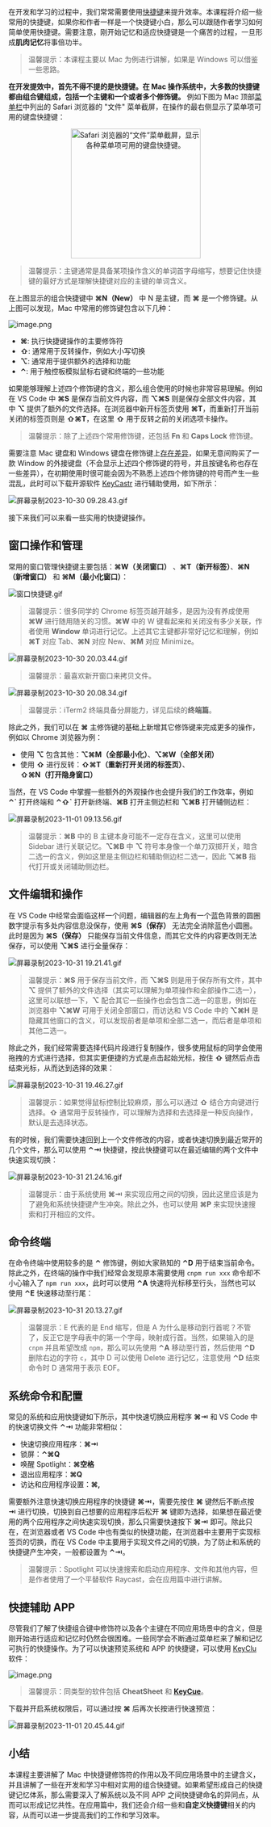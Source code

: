 在开发和学习的过程中，我们常常需要使用[快捷键](https://support.apple.com/zh-cn/HT201236)来提升效率。本课程将介绍一些常用的快捷键，如果你和作者一样是一个快捷键小白，那么可以跟随作者学习如何简单使用快捷键。需要注意，刚开始记忆和适应快捷键是一个痛苦的过程，一旦形成**肌肉记忆**将事倍功半。

> 温馨提示：本课程主要以 Mac 为例进行讲解，如果是 Windows 可以借鉴一些思路。

**在开发提效中，首先不得不提的是快捷键。在 Mac 操作系统中，大多数的快捷键都由组合键组成，包括一个主键和一个或者多个修饰键。** 例如下图为 Mac 顶部[菜单栏](https://developer.apple.com/cn/design/human-interface-guidelines/the-menu-bar)中列出的 Safari 浏览器的 "文件" 菜单截屏，在操作的最右侧显示了菜单项可用的键盘快捷键：
<p align="center">
<img decoding="async" loading="lazy" alt="Safari 浏览器的“文件”菜单截屏，显示各种菜单项可用的键盘快捷键。" srcset="https://docs-assets.developer.apple.com/published/22e0b5fcfd5b656f1bc7a6e283a5b85c/menus-in-macos@2x.png 2x" src="https://p3-juejin.byteimg.com/tos-cn-i-k3u1fbpfcp/477b3679dcc64273bb69a6dd9ce68fe6~tplv-k3u1fbpfcp-jj-mark:0:0:0:0:q75.image#?w=514&#x26;h=954&#x26;s=83701&#x26;e=png&#x26;a=1&#x26;b=f6f6f6" width="257" height="auto">
</p>

> 温馨提示：主键通常是具备某项操作含义的单词首字母缩写，想要记住快捷键的最好方式是理解快捷键对应的主键的单词含义。

在上图显示的组合快捷键中 **⌘N（New）** 中 N 是主键，而 **⌘** 是一个修饰键。从上图可以发现，Mac 中常用的修饰键包含以下几种：

![image.png](./images/62e2caee4db846ffbdca7aa896424abc~tplv-k3u1fbpfcp-jj-mark:0:0:0:0:q75.image.png) 

- **⌘**: 执行快捷键操作的主要修饰符
- **⇧**: 通常用于反转操作，例如大小写切换
- **⌥**: 通常用于提供额外的选择和功能
- **⌃**: 用于触控板模拟鼠标右键和终端的一些功能

如果能够理解上述四个修饰键的含义，那么组合使用的时候也非常容易理解。例如在 VS Code 中 **⌘S** 是保存当前文件内容，而 **⌥⌘S**  则是保存全部文件内容，其中 **⌥** 提供了额外的文件选择。在浏览器中新开标签页使用 **⌘T**，而重新打开当前关闭的标签页则是  **⇧⌘T**，在这里 **⇧** 用于反转之前的关闭选项卡操作。


> 温馨提示：除了上述四个常用修饰键，还包括 **Fn** 和 **Caps Lock** 修饰键。

需要注意 Mac 键盘和 Windows 键盘在修饰键上[存在差异](https://support.apple.com/zh-cn/guide/mac-help/cpmh0152/mac)，如果无意间购买了一款 Window 的外接键盘（不会显示上述四个修饰键的符号，并且按键名称也存在一些差异），在初期使用时很可能会因为不熟悉上述四个修饰键的符号而产生一些混乱，此时可以下载开源软件 [KeyCastr](https://github.com/keycastr/keycastr) 进行辅助使用，如下所示：

![屏幕录制2023-10-30 09.28.43.gif](./images/20137e49b0fd49739ec83e8ab6f44b13~tplv-k3u1fbpfcp-jj-mark:0:0:0:0:q75.image.png)

接下来我们可以来看一些实用的快捷键操作。

## 窗口操作和管理

常用的窗口管理快捷键主要包括：**⌘W（关闭窗口）** 、**⌘T（新开标签）**、**⌘N（新增窗口）** 和 **⌘M（最小化窗口）**：

![窗口快捷键.gif](./images/0a6a4a37f42f4ef08e35fc0c306dbbed~tplv-k3u1fbpfcp-jj-mark:0:0:0:0:q75.image.png)

> 温馨提示：很多同学的 Chrome 标签页越开越多，是因为没有养成使用 **⌘W** 进行随用随关的习惯。**⌘W** 中的 W 键看起来和关闭没有多少关联，作者使用 **Window** 单词进行记忆。上述其它主键都非常好记忆和理解，例如 **⌘T** 对应 Tab、**⌘N** 对应 New、**⌘M** 对应 Minimize。

![屏幕录制2023-10-30 20.03.44.gif](./images/2f2ac01827c1445a8879ddb94beae82c~tplv-k3u1fbpfcp-jj-mark:0:0:0:0:q75.image.png)

> 温馨提示：最喜欢新开窗口来拷贝文件。

![屏幕录制2023-10-30 20.08.34.gif](./images/9672bff5a6ab46c4afb2314e84967f06~tplv-k3u1fbpfcp-jj-mark:0:0:0:0:q75.image.png)

> 温馨提示：iTerm2 终端具备分屏能力，详见后续的**终端篇**。

除此之外，我们可以在 **⌘** 主修饰键的基础上新增其它修饰键来完成更多的操作，例如以 Chrome 浏览器为例：

- 使用 **⌥** 包含其他：**⌥⌘M（全部最小化）**、**⌥⌘W（全部关闭）**
- 使用 **⇧** 进行反转：**⇧⌘T（重新打开关闭的标签页）**、**⇧⌘N（打开隐身窗口）**

当然，在 VS Code 中掌握一些额外的外观操作也会提升我们的工作效率，例如 **⌃\`** 打开终端和 **⌃⇧\`** 打开新终端、**⌘B** 打开主侧边栏和 **⌥⌘B**  打开辅侧边栏：

![屏幕录制2023-11-01 09.13.56.gif](./images/8130a040c0ef4c0ca3000afc1c55bbaf~tplv-k3u1fbpfcp-jj-mark:0:0:0:0:q75.image.png)

> 温馨提示：**⌘B** 中的 B 主键本身可能不一定存在含义，这里可以使用 Sidebar 进行关联记忆。**⌥⌘B** 中 **⌥** 符号本身像一个单刀双掷开关，暗含二选一的含义，例如这里是主侧边栏和辅助侧边栏二选一，因此 **⌥⌘B** 指代打开或关闭辅助侧边栏。

## 文件编辑和操作

在 VS Code 中经常会面临这样一个问题，编辑器的左上角有一个蓝色背景的圆圈数字提示有多处内容信息没保存，使用 **⌘S（保存）** 无法完全消除蓝色小圆圈。此时是因为 **⌘S（保存）** 只能保存当前文件信息，而其它文件的内容更改则无法保存，可以使用 **⌥⌘S** 进行全量保存：

![屏幕录制2023-10-31 19.21.41.gif](./images/a1c3dceca4f449c1979db8ab9dc58e99~tplv-k3u1fbpfcp-jj-mark:0:0:0:0:q75.image.png)

> 温馨提示：**⌘S** 用于保存当前文件，而 **⌥⌘S** 则是用于保存所有文件，其中 **⌥** 提供了额外的文件选择（其实可以理解为单项操作和全部操作二选一），这里可以联想一下，**⌥** 配合其它一些操作也会包含二选一的意思，例如在浏览器中 **⌥⌘W** 可用于关闭全部窗口，而访达和 VS Code 中的 **⌥⌘H** 是隐藏其他窗口的含义，可以发现前者是单项和全部二选一，而后者是单项和其他二选一。

除此之外，我们经常需要选择代码片段进行复制操作，很多使用鼠标的同学会使用拖拽的方式进行选择，但其实更便捷的方式是点击起始光标，按住 **⇧** 键然后点击结束光标，从而达到选择的效果：

![屏幕录制2023-10-31 19.46.27.gif](./images/3fc1e9c5e5aa46af97c36e3a40baf966~tplv-k3u1fbpfcp-jj-mark:0:0:0:0:q75.image.png)

> 温馨提示：如果觉得鼠标控制比较麻烦，那么可以通过 **⇧** 结合方向键进行选择。**⇧** 通常用于反转操作，可以理解为选择和去选择是一种反向操作，默认是去选择状态。

有的时候，我们需要快速回到上一个文件修改的内容，或者快速切换到最近常开的几个文件，那么可以使用 **⌃⇥** 快捷键，按此快捷键可以在最近编辑的两个文件中快速实现切换：

![屏幕录制2023-10-31 21.24.16.gif](./images/cca666df8e99433c97223bc2916c8e8e~tplv-k3u1fbpfcp-jj-mark:0:0:0:0:q75.image.png)

> 温馨提示：由于系统使用 **⌘⇥** 来实现应用之间的切换，因此这里应该是为了避免和系统快捷键产生冲突。除此之外，也可以使用 **⌘P** 来实现快速搜索和打开相应的文件。

## 命令终端

在命令终端中使用较多的是 **⌃** 修饰键，例如大家熟知的 **⌃D** 用于结束当前命令。除此之外，在终端的操作中我们经常会发现原本需要使用 `cnpm run xxx` 命令却不小心输入了 `npm run xxx`，此时可以使用 **⌃A** 快速将光标移至行头，当然也可以使用 **⌃E** 快速移动至行尾：

![屏幕录制2023-10-31 20.13.27.gif](./images/338b09ed4fcd47109e6e2d3bc51fcdcc~tplv-k3u1fbpfcp-jj-mark:0:0:0:0:q75.image.png)

> 温馨提示：E 代表的是 End 缩写，但是 A 为什么是移动到行首呢？不管了，反正它是字母表中的第一个字母，映射成行首。当然，如果输入的是 `cnpm` 并且希望改成 `npm`，那么可以先使用 **⌃A** 移动至行首，然后使用 **⌃D** 删除右边的字符 `c`，其中 D 可以使用 Delete 进行记忆，注意使用 **⌃D** 结束命令时 D 通常用于表示 EOF。

## 系统命令和配置

常见的系统和应用快捷键如下所示，其中快速切换应用程序 **⌘⇥** 和 VS Code 中的快速切换文件 **⌃⇥** 功能非常相似：

- 快速切换应用程序：**⌘⇥** 
- 锁屏：**⌃⌘Q** 
- 唤醒 Spotlight：**⌘空格**
- 退出应用程序：**⌘Q**
- 访达和应用程序设置：**⌘,**

需要额外注意快速切换应用程序的快捷键 **⌘⇥**，需要先按住 **⌘** 键然后不断点按 **⇥** 进行切换，切换到自己想要的应用程序后松开 **⌘** 键即为选择，如果想在最近使用的两个应用程序之间快速实现切换，那么只需要快速按下 **⌘⇥** 即可。除此只在，在浏览器或者 VS Code 中也有类似的快捷功能，在浏览器中主要用于实现标签页的切换，而在 VS Code 中主要用于实现文件之间的切换，为了防止和系统的快捷键产生冲突，一般都设置为 **⌃⇥**。

> 温馨提示：Spotlight 可以快速搜索和启动应用程序、文件和其他内容，但是作者使用了一个平替软件 Raycast，会在应用篇中进行讲解。


## 快捷辅助 APP

尽管我们了解了快捷组合键中修饰符以及各个主键在不同应用场景中的含义，但是刚开始进行适应和记忆时仍然会很困难。一些同学会不断通过菜单栏来了解和记忆可执行的快捷操作。为了可以快速预览系统和 APP 的快捷键，可以使用 [KeyClu](https://sergii.tatarenkov.name/keyclu/support/) 软件：

![image.png](./images/f30eeef050834287877bb0b7d18b2a22~tplv-k3u1fbpfcp-jj-mark:0:0:0:0:q75.image.png)

> 温馨提示：同类型的软件包括 **CheatSheet** 和 **[KeyCue](https://www.ergonis.com/keycue/switching/cheatsheet)**。

下载并开启系统权限后，可以通过按 **⌘** 后再次长按进行快速预览：

![屏幕录制2023-11-01 20.45.44.gif](./images/1ac89d1aa9964756b82177a219b66941~tplv-k3u1fbpfcp-jj-mark:0:0:0:0:q75.image.png)


## 小结

本课程主要讲解了 Mac 中快捷键修饰符的作用以及不同应用场景中的主键含义，并且讲解了一些在开发和学习中相对实用的组合快捷键。如果希望形成自己的快捷键记忆体系，那么需要深入了解系统以及不同 APP 之间快捷键命名的异同点，从而可以形成记忆共性。在应用篇中，我们还会介绍一些和**自定义快捷键**相关的内容，从而可以进一步提高我们的工作和学习效率。

